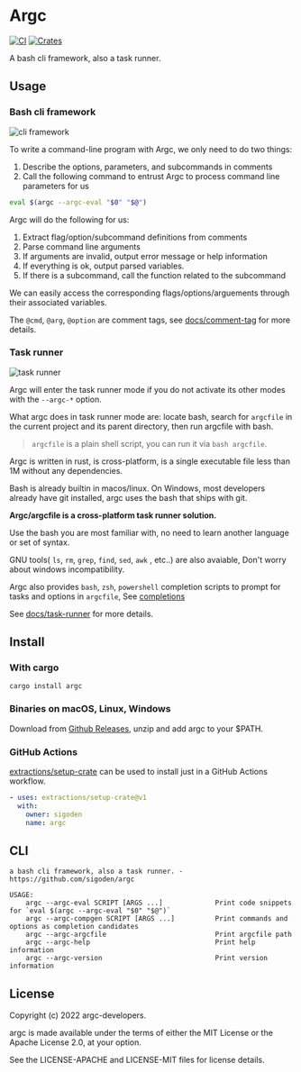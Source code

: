 # Argc

[![CI](https://github.com/sigoden/argc/actions/workflows/ci.yaml/badge.svg)](https://github.com/sigoden/argc/actions/workflows/ci.yaml)
[![Crates](https://img.shields.io/crates/v/argc.svg)](https://crates.io/crates/argc)

A bash cli framework, also a task runner.

## Usage

### Bash cli framework

![cli framework](https://user-images.githubusercontent.com/4012553/182018182-7a91f7b3-ab9e-41fd-89f8-a14e14391a7f.gif)

To write a command-line program with Argc, we only need to do two things:

1. Describe the options, parameters, and subcommands in comments
2. Call the following command to entrust Argc to process command line parameters for us


```sh
eval $(argc --argc-eval "$0" "$@")
```

Argc will do the following for us:

1. Extract flag/option/subcommand definitions from comments
2. Parse command line arguments
3. If arguments are invalid, output error message or help information
4. If everything is ok, output parsed variables.
5. If there is a subcommand, call the function related to the subcommand

We can easily access the corresponding flags/options/arguements through their associated variables.

The `@cmd`, `@arg`, `@option` are comment tags, see [docs/comment-tag](docs/comment-tag.md) for more details.

### Task runner

![task runner](https://user-images.githubusercontent.com/4012553/182012460-8f4c6cea-1adc-43c9-9a2b-a8a1fff0879a.png)

Argc will enter the task runner mode if you do not activate its other modes with the `--argc-*` option.

What argc does in task runner mode are: locate bash, search for `argcfile` in the current project and its parent directory, then run argcfile with bash.

> `argcfile` is a plain shell script, you can run it via `bash argcfile`.

Argc is written in rust, is cross-platform, is a single executable file less than 1M without any dependencies.

Bash is already builtin in macos/linux. On Windows, most developers already have git installed, argc uses the bash that ships with git.

**Argc/argcfile is a cross-platform task runner solution.**

Use the bash you are most familiar with, no need to learn another language or set of syntax.

GNU tools( `ls`, `rm`, `grep`, `find`, `sed`, `awk` , etc..) are also avaiable, Don't worry about windows incompatibility.

Argc also provides `bash`, `zsh`, `powershell` completion scripts to prompt for tasks and options in `argcfile`, See [completions](completions)

See [docs/task-runner](docs/task-runner.md) for more details.

## Install

### With cargo

```
cargo install argc
```

### Binaries on macOS, Linux, Windows

Download from [Github Releases](https://github.com/sigoden/argc/releases), unzip and add argc to your $PATH.

### GitHub Actions

[extractions/setup-crate](https://github.com/marketplace/actions/setup-just) can be used to install just in a GitHub Actions workflow.

```yaml
- uses: extractions/setup-crate@v1
  with:
    owner: sigoden
    name: argc
```

## CLI

```
a bash cli framework, also a task runner. - https://github.com/sigoden/argc

USAGE:
    argc --argc-eval SCRIPT [ARGS ...]             Print code snippets for `eval $(argc --argc-eval "$0" "$@")`
    argc --argc-compgen SCRIPT [ARGS ...]          Print commands and options as completion candidates 
    argc --argc-argcfile                           Print argcfile path
    argc --argc-help                               Print help information
    argc --argc-version                            Print version information
```

## License

Copyright (c) 2022 argc-developers.

argc is made available under the terms of either the MIT License or the Apache License 2.0, at your option.

See the LICENSE-APACHE and LICENSE-MIT files for license details.